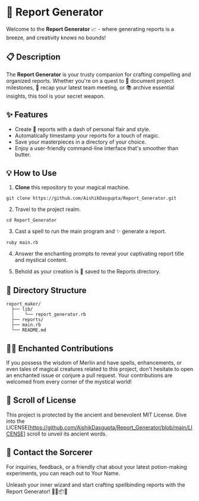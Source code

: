 # 🚀 Report Generator

Welcome to the **Report Generator** 📈 - where generating reports is a breeze, and creativity knows no bounds!

## 📋 Description

The **Report Generator** is your trusty companion for crafting compelling and organized reports. Whether you're on a quest to 📝 document project milestones, 📅 recap your latest team meeting, or 📚 archive essential insights, this tool is your secret weapon.

## ✨ Features

- Create 📝 reports with a dash of personal flair and style.
- Automatically timestamp your reports for a touch of magic.
- Save your masterpieces in a directory of your choice.
- Enjoy a user-friendly command-line interface that's smoother than butter.

## 💡 How to Use

1. **Clone** this repository to your magical machine.

```shell
git clone https://github.com/AishikDasgupta/Report_Generator.git
```

2. Travel to the project realm.

```shell
cd Report_Generator
```

3. Cast a spell to run the main program and ✨ generate a report.

```shell
ruby main.rb
```

4. Answer the enchanting prompts to reveal your captivating report title and mystical content.

5. Behold as your creation is 📁 saved to the Reports directory.



## 📁 Directory Structure

```
report_maker/
  ├── lib/
  │    └── report_generator.rb
  ├── reports/
  ├── main.rb
  └── README.md
```

## 🧙‍♂️ Enchanted Contributions
If you possess the wisdom of Merlin and have spells, enhancements, or even tales of magical creatures related to this project, don't hesitate to open an enchanted issue or conjure a pull request. Your contributions are welcomed from every corner of the mystical world!

## 📄 Scroll of License
This project is protected by the ancient and benevolent MIT License. Dive into the LICENSE[https://github.com/AishikDasgupta/Report_Generator/blob/main/LICENSE] scroll to unveil its ancient words.

## 📧 Contact the Sorcerer
For inquiries, feedback, or a friendly chat about your latest potion-making experiments, you can reach out to Your Name.

Unleash your inner wizard and start crafting spellbinding reports with the Report Generator! 🧙‍♂️📦✨
